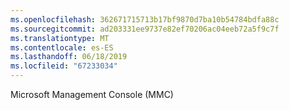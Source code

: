 ```yaml
---
ms.openlocfilehash: 362671715713b17bf9870d7ba10b54784bdfa88c
ms.sourcegitcommit: ad203331ee9737e82ef70206ac04eeb72a5f9c7f
ms.translationtype: MT
ms.contentlocale: es-ES
ms.lasthandoff: 06/18/2019
ms.locfileid: "67233034"
---
```

Microsoft Management Console (MMC)